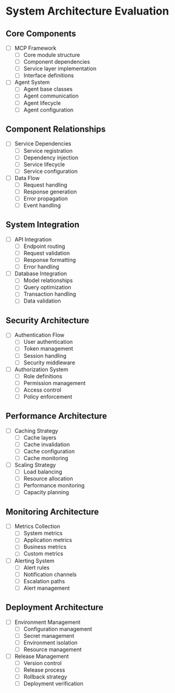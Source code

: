 # System Architecture Evaluation

## Core Components
- [ ] MCP Framework
  - [ ] Core module structure
  - [ ] Component dependencies
  - [ ] Service layer implementation
  - [ ] Interface definitions

- [ ] Agent System
  - [ ] Agent base classes
  - [ ] Agent communication
  - [ ] Agent lifecycle
  - [ ] Agent configuration

## Component Relationships
- [ ] Service Dependencies
  - [ ] Service registration
  - [ ] Dependency injection
  - [ ] Service lifecycle
  - [ ] Service configuration

- [ ] Data Flow
  - [ ] Request handling
  - [ ] Response generation
  - [ ] Error propagation
  - [ ] Event handling

## System Integration
- [ ] API Integration
  - [ ] Endpoint routing
  - [ ] Request validation
  - [ ] Response formatting
  - [ ] Error handling

- [ ] Database Integration
  - [ ] Model relationships
  - [ ] Query optimization
  - [ ] Transaction handling
  - [ ] Data validation

## Security Architecture
- [ ] Authentication Flow
  - [ ] User authentication
  - [ ] Token management
  - [ ] Session handling
  - [ ] Security middleware

- [ ] Authorization System
  - [ ] Role definitions
  - [ ] Permission management
  - [ ] Access control
  - [ ] Policy enforcement

## Performance Architecture
- [ ] Caching Strategy
  - [ ] Cache layers
  - [ ] Cache invalidation
  - [ ] Cache configuration
  - [ ] Cache monitoring

- [ ] Scaling Strategy
  - [ ] Load balancing
  - [ ] Resource allocation
  - [ ] Performance monitoring
  - [ ] Capacity planning

## Monitoring Architecture
- [ ] Metrics Collection
  - [ ] System metrics
  - [ ] Application metrics
  - [ ] Business metrics
  - [ ] Custom metrics

- [ ] Alerting System
  - [ ] Alert rules
  - [ ] Notification channels
  - [ ] Escalation paths
  - [ ] Alert management

## Deployment Architecture
- [ ] Environment Management
  - [ ] Configuration management
  - [ ] Secret management
  - [ ] Environment isolation
  - [ ] Resource management

- [ ] Release Management
  - [ ] Version control
  - [ ] Release process
  - [ ] Rollback strategy
  - [ ] Deployment verification 